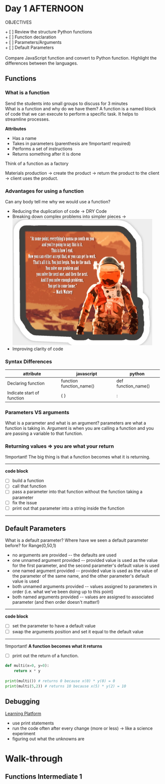 <link rel="stylesheet" href="../../../../md-framework.css">

# Day 1 AFTERNOON
<div class="obj"> 
<p class="title">OBJECTIVES</p>
    + [ ] Review the structure Python functions <br>
    + [ ] Function declaration <br>
    + [ ] Parameters/Arguments <br>
    + [ ] Default Parameters <br>
</div>
<br>

<div class="watchout-bg">
    <span class="watchout-text">Compare JavaScript function and convert to Python function. Highlight the differences between the languages.</span>
</div>

## Functions

### What is a function
<div class="watchout-bg">
    <span class="watchout-text">Send the students into small groups to discuss for 3 minutes</span>
</div>
<span class="question">What is a function and why do we have them?</span>
<span class="answer">A function is a named block of code that we can execute to perform a specific task. It helps to streamline processes.</span>


**Attributes**
- Has a name
- Takes in parameters (parenthesis are <span class="important">!Important!</span> required)
- Performs a set of instructions
- Returns something after it is done

<span class="highlight-yellow">Think of a function as a factory</span>

Materials production -> create the product -> return the product to the client -> client uses the product. 

### Advantages for using a function
<span class="question">Can any body tell me why we would use a function?</span>

- Reducing the duplication of code -> DRY Code
- Breaking down complex problems into simpler pieces -> ![Mark Watney](/python\pythonWithFlask\img\markWatney.png)
- Improving clarity of code

### Syntax Differences

| attribute | javascript | python |
|- |-  |-  |
| Declaring function | function function_name()  | def function_name()  |   
| Indicate start of function | { } | : |


### Parameters VS arguments
<span class="question">What is a parameter and what is an argument?</span>
<span class="answer">parameters are what a function is taking in. Argument is when you are calling a function and you are passing a variable to that function. </span>

### Returning values => you are what your return
<span class="important">!Important!</span> The big thing is that a function becomes what it is returning.

---
**code block**
- [ ] build a function
- [ ] call that function
- [ ] pass a parameter into that function without the function taking a parameter
- [ ] fix the issue
- [ ] print out that parameter into a string inside the function
---

## Default Parameters

<span class="question">What is a default parameter? Where have we seen a default parameter before? </span>
<span class="answer">for Range(0,50,1)</span>


- no arguments are provided -- the defaults are used
- one unnamed argument provided -- provided value is used as the value for the 
first parameter, and the second parameter's default value is used
- one named argument provided -- provided value is used as the value of the 
parameter of the same name, and the other parameter's default value is used
- both unnamed arguments provided -- values assigned to parameters in order (i.e. 
what we've been doing up to this point)
- both named arguments provided -- values are assigned to associated parameter (and then order doesn't matter!)
---
**code block**
- [ ] set the parameter to have a default value
- [ ] swap the arguments position and set it equal to the default value
---
<span class="important">!Important!</span> **A function becomes what it returns**

- [ ] print out the return of a function. 

```python 
def multi(x=0, y=0):
    return x * y

print(multi()) # returns 0 because x(0) * y(0) = 0
print(multi(5,2)) # returns 10 because x(5) * y(2) = 10
```

## Debugging

[Learning Platform](https://login.codingdojo.com/m/172/7209/54361)

- use print statements
- run the code often after every change (more or less) -> like a science experiment
- figuring out what the unknowns are


<link rel="stylesheet" href="../../../../md-framework.css">

# Walk-through 
## Functions Intermediate 1